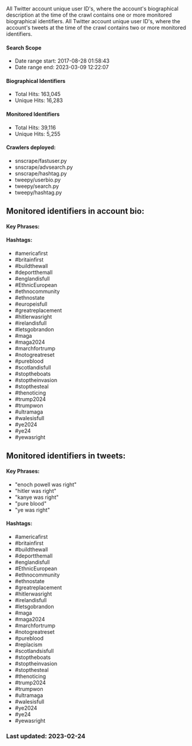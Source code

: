 All Twitter account unique user ID's, where the account's biographical description at the time of the crawl contains one or more monitored biographical 
identifiers. All Twitter account unique user ID's, where the account's tweets at the time of the crawl contains two or more monitored identifiers.

#### Search Scope
* Date range start: 2017-08-28 01:58:43
* Date range end: 2023-03-09 12:22:07

#### Biographical Identifiers
* Total Hits: 163,045
* Unique Hits: 16,283

#### Monitored Identifiers
* Total Hits: 39,116
* Unique Hits: 5,255

#### Crawlers deployed: 
* snscrape/fastuser.py 
* snscrape/advsearch.py 
* snscrape/hashtag.py 
* tweepy/userbio.py 
* tweepy/search.py 
* tweepy/hashtag.py

## Monitored identifiers in account bio:

#### Key Phrases:

#### Hashtags:

* #americafirst 
* #britainfirst 
* #buildthewall 
* #deportthemall 
* #englandisfull 
* #EthnicEuropean 
* #ethnocommunity 
* #ethnostate 
* #europeisfull 
* #greatreplacement
* #hitlerwasright
* #irelandisfull
* #letsgobrandon
* #maga
* #maga2024
* #marchfortrump
* #notogreatreset
* #pureblood
* #scotlandisfull
* #stoptheboats
* #stoptheinvasion
* #stopthesteal
* #thenoticing
* #trump2024
* #trumpwon
* #ultramaga
* #walesisfull
* #ye2024
* #ye24
* #yewasright

## Monitored identifiers in tweets:

#### Key Phrases:
* "enoch powell was right"
* "hitler was right"
* "kanye was right"
* "pure blood"
* "ye was right"

#### Hashtags:
* #americafirst 
* #britainfirst 
* #buildthewall 
* #deportthemall
* #englandisfull
* #EthnicEuropean
* #ethnocommunity
* #ethnostate
* #greatreplacement
* #hitlerwasright
* #irelandisfull
* #letsgobrandon
* #maga
* #maga2024
* #marchfortrump
* #notogreatreset
* #pureblood
* #replacism
* #scotlandsisfull
* #stoptheboats
* #stoptheinvasion
* #stopthesteal
* #thenoticing
* #trump2024
* #trumpwon
* #ultramaga
* #walesisfull
* #ye2024
* #ye24
* #yewasright

### Last updated: 2023-02-24
